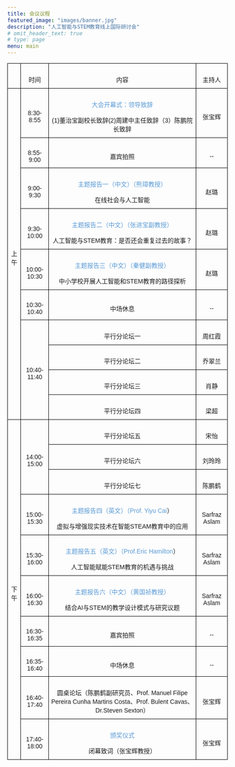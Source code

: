 ```yaml
---
title: 会议议程
featured_image: "images/banner.jpg"
description: "人工智能与STEM教育线上国际研讨会"
# omit_header_text: true
# type: page
menu: main
---
```



<style type="text/css">
.tg  {border-collapse:collapse;border-spacing:0;}
.tg td{border-color:black;border-style:solid;border-width:1px;font-family:Arial, sans-serif;font-size:14px;
  overflow:hidden;padding:10px 5px;word-break:normal;}
.tg th{border-color:black;border-style:solid;border-width:1px;font-family:Arial, sans-serif;font-size:14px;
  font-weight:normal;overflow:hidden;padding:10px 5px;word-break:normal;}
.tg .tg-cly1{text-align:center;vertical-align:middle}
</style>
<table class="tg">
<thead>
  <tr>
    <th class="tg-cly1"><br> </th>
    <th class="tg-cly1"><br>时间</th>
    <th class="tg-cly1"><br>内容</th>
    <th class="tg-cly1"><br>主持人</th>
  </tr>
</thead>
<tbody>
  <tr>
    <td class="tg-cly1" rowspan="10"><br>上午</td>
    <td class="tg-cly1"><br>8:30-8:55</td>
    <td class="tg-cly1"><br><span style="color:#5B9BD5">大会开幕式：领导致辞</span><br><br>(1)董治宝副校长致辞(2)周建中主任致辞（3）陈鹏院长致辞</td>
    <td class="tg-cly1"><br>张宝辉</td>
  </tr>
  <tr>
    <td class="tg-cly1"><br>8:55-9:00</td>
    <td class="tg-cly1"><br>嘉宾拍照</td>
    <td class="tg-cly1"><br>--</td>
  </tr>
  <tr>
    <td class="tg-cly1"><br>9:00-9:30</td>
    <td class="tg-cly1"><br><span style="color:#5B9BD5">主题报告一（中文）（熊璋教授）</span><br><br>在线社会与人工智能</td>
    <td class="tg-cly1"><br>赵璐</td>
  </tr>
  <tr>
    <td class="tg-cly1"><br>9:30-10:00</td>
    <td class="tg-cly1"><br><span style="color:#5B9BD5">主题报告二（中文）（张进宝副教授）</span><br><br>人工智能与STEM教育：是否还会重复过去的故事？</td>
    <td class="tg-cly1"><br>赵璐</td>
  </tr>
  <tr>
    <td class="tg-cly1"><br>10:00-10:30</td>
    <td class="tg-cly1"><br><span style="color:#5B9BD5">主题报告三（中文）（秦健副教授）</span><br><br>中小学校开展人工智能和STEM教育的路径探析</td>
    <td class="tg-cly1"><br>赵璐</td>
  </tr>
  <tr>
    <td class="tg-cly1"><br>10:30-10:40</td>
    <td class="tg-cly1"><br>中场休息</td>
    <td class="tg-cly1"><br>--</td>
  </tr>
  <tr>
    <td class="tg-cly1" rowspan="4"><br>10:40-11:40</td>
    <td class="tg-cly1"><br>平行分论坛一</td>
    <td class="tg-cly1"><br>周红霞</td>
  </tr>
  <tr>
    <td class="tg-cly1"><br>平行分论坛二</td>
    <td class="tg-cly1"><br>乔翠兰</td>
  </tr>
  <tr>
    <td class="tg-cly1"><br>平行分论坛三</td>
    <td class="tg-cly1"><br>肖静</td>
  </tr>
  <tr>
    <td class="tg-cly1"><br>平行分论坛四</td>
    <td class="tg-cly1"><br>梁超</td>
  </tr>
  <tr>
    <td class="tg-cly1" rowspan="10"><br>下午</td>
    <td class="tg-cly1" rowspan="3"><br>14:00-15:00</td>
    <td class="tg-cly1"><br>平行分论坛五</td>
    <td class="tg-cly1"><br>宋怡</td>
  </tr>
  <tr>
    <td class="tg-cly1"><br>平行分论坛六</td>
    <td class="tg-cly1"><br>刘玲玲</td>
  </tr>
  <tr>
    <td class="tg-cly1"><br>平行分论坛七</td>
    <td class="tg-cly1"><br>陈鹏鹤</td>
  </tr>
  <tr>
    <td class="tg-cly1"><br>15:00-15:30</td>
    <td class="tg-cly1"><br><span style="color:#5B9BD5">主题报告四（英文）（Prof. Yiyu Cai</span>）<br><br>虚拟与增强现实技术在智能STEAM教育中的应用</td>
    <td class="tg-cly1"><br>Sarfraz Aslam</td>
  </tr>
  <tr>
    <td class="tg-cly1"><br>15:30-16:00</td>
    <td class="tg-cly1"><br><span style="color:#5B9BD5">主题报告五（英文）（Prof.Eric Hamilton</span>）<br><br>人工智能赋能STEM教育的机遇与挑战</td>
    <td class="tg-cly1"><br>Sarfraz Aslam</td>
  </tr>
  <tr>
    <td class="tg-cly1"><br>16:00-16:30</td>
    <td class="tg-cly1"><br><span style="color:#5B9BD5">主题报告六（中文）（黄国祯教授）</span><br><br>结合AI与STEM的教学设计模式与研究议题</td>
    <td class="tg-cly1"><br>Sarfraz Aslam</td>
  </tr>
  <tr>
    <td class="tg-cly1"><br>16:30-16:35</td>
    <td class="tg-cly1"><br>嘉宾拍照</td>
    <td class="tg-cly1"><br>--</td>
  </tr>
  <tr>
    <td class="tg-cly1"><br>16:35-16:40</td>
    <td class="tg-cly1"><br>中场休息</td>
    <td class="tg-cly1"><br>--</td>
  </tr>
  <tr>
    <td class="tg-cly1"><br>16:40-17:40</td>
    <td class="tg-cly1"><br>圆桌论坛（陈鹏鹤副研究员、Prof. Manuel Filipe Pereira Cunha Martins Costa、Prof. Bulent Cavas、Dr.Steven Sexton）</td>
    <td class="tg-cly1"><br>张宝辉</td>
  </tr>
  <tr>
    <td class="tg-cly1"><br>17:40-18:00</td>
    <td class="tg-cly1"><br><span style="color:#5B9BD5">颁奖仪式</span><br><br>闭幕致词（张宝辉教授）</td>
    <td class="tg-cly1"><br>张宝辉</td>
  </tr>
</tbody>
</table>
